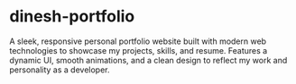 # dinesh-portfolio
A sleek, responsive personal portfolio website built with modern web technologies to showcase my projects, skills, and resume. Features a dynamic UI, smooth animations, and a clean design to reflect my work and personality as a developer.
